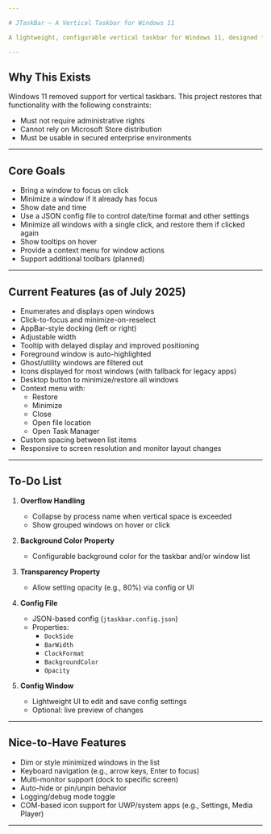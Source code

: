 ```yaml
---

# JTaskBar — A Vertical Taskbar for Windows 11

A lightweight, configurable vertical taskbar for Windows 11, designed for power users in restricted environments.

---
```


## Why This Exists

Windows 11 removed support for vertical taskbars. This project restores that functionality with the following constraints:

- Must not require administrative rights
- Cannot rely on Microsoft Store distribution
- Must be usable in secured enterprise environments

---

## Core Goals

- Bring a window to focus on click
- Minimize a window if it already has focus
- Show date and time
- Use a JSON config file to control date/time format and other settings
- Minimize all windows with a single click, and restore them if clicked again
- Show tooltips on hover
- Provide a context menu for window actions
- Support additional toolbars (planned)

---

## Current Features (as of July 2025)

- Enumerates and displays open windows
- Click-to-focus and minimize-on-reselect
- AppBar-style docking (left or right)
- Adjustable width
- Tooltip with delayed display and improved positioning
- Foreground window is auto-highlighted
- Ghost/utility windows are filtered out
- Icons displayed for most windows (with fallback for legacy apps)
- Desktop button to minimize/restore all windows
- Context menu with:
  - Restore
  - Minimize
  - Close
  - Open file location
  - Open Task Manager
- Custom spacing between list items
- Responsive to screen resolution and monitor layout changes

---

## To-Do List

1. **Overflow Handling**  
   - Collapse by process name when vertical space is exceeded  
   - Show grouped windows on hover or click

2. **Background Color Property**  
   - Configurable background color for the taskbar and/or window list

3. **Transparency Property**  
   - Allow setting opacity (e.g., 80%) via config or UI

4. **Config File**  
   - JSON-based config (`jtaskbar.config.json`)  
   - Properties:
     - `DockSide`
     - `BarWidth`
     - `ClockFormat`
     - `BackgroundColor`
     - `Opacity`

5. **Config Window**  
   - Lightweight UI to edit and save config settings  
   - Optional: live preview of changes

---

## Nice-to-Have Features

- Dim or style minimized windows in the list
- Keyboard navigation (e.g., arrow keys, Enter to focus)
- Multi-monitor support (dock to specific screen)
- Auto-hide or pin/unpin behavior
- Logging/debug mode toggle
- COM-based icon support for UWP/system apps (e.g., Settings, Media Player)

---